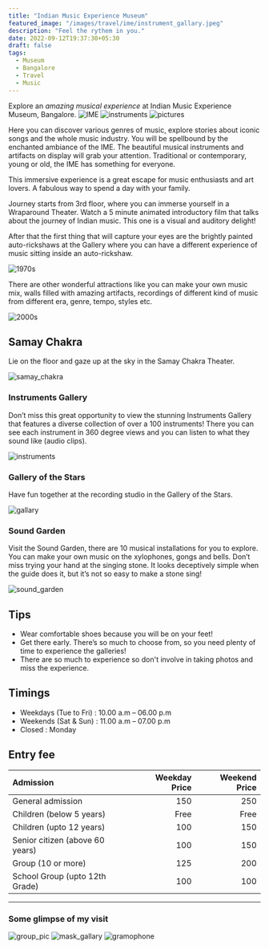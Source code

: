 ```yaml
---
title: "Indian Music Experience Museum"
featured_image: "/images/travel/ime/instrument_gallary.jpeg"
description: "Feel the rythem in you."
date: 2022-09-12T19:37:30+05:30
draft: false
tags: 
  - Museum
  - Bangalore
  - Travel
  - Music
---
```



Explore an *amazing musical experience* at Indian Music Experience Museum, Bangalore.
![IME](/images/travel/ime/IndianMusicExperience.jpeg)
![instruments](/images/travel/ime/instrument_gallary.jpeg)
![pictures](/images/travel/ime/pictures.jpg)


Here you can discover various genres of music, explore stories about iconic songs and the whole music industry. You will be spellbound by the enchanted ambiance of the IME. The beautiful musical instruments and artifacts on display will grab your attention. Traditional or contemporary, young or old, the IME has something for everyone.

This immersive experience is a great escape for music enthusiasts and art lovers. A fabulous way to spend a day with your family.

Journey starts from 3rd floor, where you can immerse yourself in a Wraparound Theater. Watch a 5 minute animated introductory film that talks about the journey of Indian music. This one is a visual and auditory delight!

After that the first thing that will capture your eyes are the brightly painted auto-rickshaws at the Gallery where you can have a different experience of music sitting inside an auto-rickshaw.

![1970s](/images/travel/ime/1970s.jpg)

There are other wonderful attractions like you can make your own music mix, walls filled with amazing artifacts, recordings of different kind of music from different era, genre, tempo, styles etc.

![2000s](/images/travel/ime/2000s.jpg)


## Samay Chakra

Lie on the floor and gaze up at the sky in the Samay Chakra Theater.

![samay_chakra](/images/travel/ime/samay_chakra.jpeg)


### Instruments Gallery

Don’t miss this great opportunity to view the stunning Instruments Gallery that features a diverse collection of over a 100 instruments! There you can see each instrument in 360 degree views and you can listen to what they sound like (audio clips).

![instruments](/images/travel/ime/instruments.jpg)


### Gallery of the Stars

Have fun together at the recording studio in the Gallery of the Stars.

![gallary](/images/travel/ime/gallary.jpg)


### Sound Garden

Visit the Sound Garden, there are 10 musical installations for you to explore. You can make your own music on the xylophones, gongs and bells. Don’t miss trying your hand at the singing stone. It looks deceptively simple when the guide does it, but it’s not so easy to make a stone sing!

![sound_garden](/images/travel/ime/sound_garden.jpeg)


## Tips

  - Wear comfortable shoes because you will be on your feet!
  - Get there early. There’s so much to choose from, so you need plenty of time to experience the galleries!
  - There are so much to experience so don't involve in taking photos and miss the experience.
  

## Timings
 
  - Weekdays (Tue to Fri) : 10.00 a.m – 06.00 p.m
  - Weekends (Sat & Sun) : 11.00 a.m – 07.00 p.m
  - Closed : Monday


## Entry fee

| Admission | Weekday Price | Weekend Price |
|:--------- | ------------: |-------------: |
|General admission|150|250|
|Children (below 5 years)|Free|Free|
|Children (upto 12 years)|100|150|
|Senior citizen (above 60 years)|100|150|
|Group (10 or more)|125|200|
|School Group (upto 12th Grade)|100|100|

***


### Some glimpse of my visit

![group_pic](/images/travel/ime/group_pic.jpg)
![mask_gallary](/images/travel/ime/mask_gallary.jpg)
![gramophone](/images/travel/ime/gramophone.jpg)
